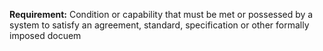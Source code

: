 
**Requirement:** Condition or capability that must be met or possessed by a system to satisfy an agreement, standard, specification or other formally imposed docuem